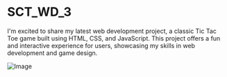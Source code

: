 # SCT_WD_3
I'm excited to share my latest web development project, a classic Tic Tac Toe game built using HTML, CSS, and JavaScript. This project offers a fun and interactive experience for users, showcasing my skills in web development and game design. 


![Image](https://github.com/user-attachments/assets/383ab19e-73fa-415b-bea1-3696eeba1c9c)

